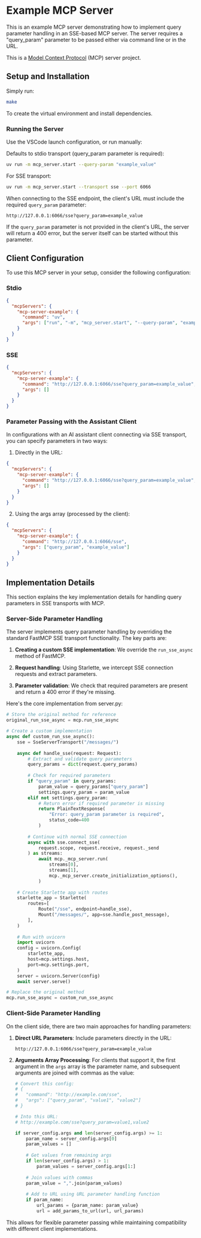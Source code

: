 # Example MCP Server

This is an example MCP server demonstrating how to implement query parameter handling in an SSE-based MCP server. The server requires a "query_param" parameter to be passed either via command line or in the URL.

This is a [Model Context Protocol](https://github.com/modelcontextprotocol) (MCP) server project.

## Setup and Installation

Simply run:

```bash
make
```

To create the virtual environment and install dependencies.

### Running the Server

Use the VSCode launch configuration, or run manually:

Defaults to stdio transport (query_param parameter is required):

```bash
uv run -m mcp_server.start --query-param "example_value"
```

For SSE transport:

```bash
uv run -m mcp_server.start --transport sse --port 6066
```

When connecting to the SSE endpoint, the client's URL must include the required `query_param` parameter:

```
http://127.0.0.1:6066/sse?query_param=example_value
```

If the `query_param` parameter is not provided in the client's URL, the server will return a 400 error, but the server itself can be started without this parameter.

## Client Configuration

To use this MCP server in your setup, consider the following configuration:

### Stdio

```json
{
  "mcpServers": {
    "mcp-server-example": {
      "command": "uv",
      "args": ["run", "-m", "mcp_server.start", "--query-param", "example_value"]
    }
  }
}
```

### SSE

```json
{
  "mcpServers": {
    "mcp-server-example": {
      "command": "http://127.0.0.1:6066/sse?query_param=example_value",
      "args": []
    }
  }
}
```

### Parameter Passing with the Assistant Client

In configurations with an AI assistant client connecting via SSE transport, you can specify parameters in two ways:

1. Directly in the URL:
```json
{
  "mcpServers": {
    "mcp-server-example": {
      "command": "http://127.0.0.1:6066/sse?query_param=example_value",
      "args": []
    }
  }
}
```

2. Using the args array (processed by the client):
```json
{
  "mcpServers": {
    "mcp-server-example": {
      "command": "http://127.0.0.1:6066/sse",
      "args": ["query_param", "example_value"]
    }
  }
}
```

## Implementation Details

This section explains the key implementation details for handling query parameters in SSE transports with MCP.

### Server-Side Parameter Handling

The server implements query parameter handling by overriding the standard FastMCP SSE transport functionality. The key parts are:

1. **Creating a custom SSE implementation**: We override the `run_sse_async` method of FastMCP.

2. **Request handling**: Using Starlette, we intercept SSE connection requests and extract parameters.

3. **Parameter validation**: We check that required parameters are present and return a 400 error if they're missing.

Here's the core implementation from server.py:

```python
# Store the original method for reference
original_run_sse_async = mcp.run_sse_async

# Create a custom implementation
async def custom_run_sse_async():
    sse = SseServerTransport("/messages/")
    
    async def handle_sse(request: Request):
        # Extract and validate query parameters
        query_params = dict(request.query_params)
        
        # Check for required parameters
        if "query_param" in query_params:
            param_value = query_params["query_param"]
            settings.query_param = param_value
        elif not settings.query_param:
            # Return error if required parameter is missing
            return PlainTextResponse(
                "Error: query_param parameter is required",
                status_code=400
            )
            
        # Continue with normal SSE connection
        async with sse.connect_sse(
            request.scope, request.receive, request._send
        ) as streams:
            await mcp._mcp_server.run(
                streams[0],
                streams[1],
                mcp._mcp_server.create_initialization_options(),
            )
    
    # Create Starlette app with routes
    starlette_app = Starlette(
        routes=[
            Route("/sse", endpoint=handle_sse),
            Mount("/messages/", app=sse.handle_post_message),
        ],
    )
    
    # Run with uvicorn
    import uvicorn
    config = uvicorn.Config(
        starlette_app,
        host=mcp.settings.host,
        port=mcp.settings.port,
    )
    server = uvicorn.Server(config)
    await server.serve()

# Replace the original method
mcp.run_sse_async = custom_run_sse_async
```

### Client-Side Parameter Handling

On the client side, there are two main approaches for handling parameters:

1. **Direct URL Parameters**: Include parameters directly in the URL:
   ```
   http://127.0.0.1:6066/sse?query_param=example_value
   ```

2. **Arguments Array Processing**: For clients that support it, the first argument in the `args` array is the parameter name, and subsequent arguments are joined with commas as the value:
   ```python
   # Convert this config:
   # {
   #   "command": "http://example.com/sse",
   #   "args": ["query_param", "value1", "value2"]
   # }
   
   # Into this URL:
   # http://example.com/sse?query_param=value1,value2
   
   if server_config.args and len(server_config.args) >= 1:
       param_name = server_config.args[0]
       param_values = []
       
       # Get values from remaining args
       if len(server_config.args) > 1:
           param_values = server_config.args[1:]
       
       # Join values with commas
       param_value = ",".join(param_values)
       
       # Add to URL using URL parameter handling function
       if param_name:
           url_params = {param_name: param_value}
           url = add_params_to_url(url, url_params)
   ```

This allows for flexible parameter passing while maintaining compatibility with different client implementations.
